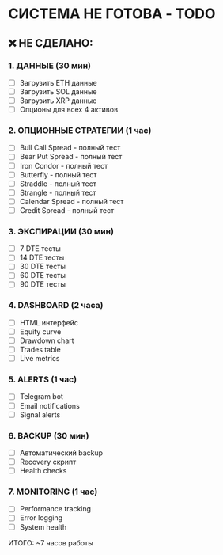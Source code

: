 # СИСТЕМА НЕ ГОТОВА - TODO

## ❌ НЕ СДЕЛАНО:

### 1. ДАННЫЕ (30 мин)
- [ ] Загрузить ETH данные
- [ ] Загрузить SOL данные  
- [ ] Загрузить XRP данные
- [ ] Опционы для всех 4 активов

### 2. ОПЦИОННЫЕ СТРАТЕГИИ (1 час)
- [ ] Bull Call Spread - полный тест
- [ ] Bear Put Spread - полный тест
- [ ] Iron Condor - полный тест
- [ ] Butterfly - полный тест
- [ ] Straddle - полный тест
- [ ] Strangle - полный тест
- [ ] Calendar Spread - полный тест
- [ ] Credit Spread - полный тест

### 3. ЭКСПИРАЦИИ (30 мин)
- [ ] 7 DTE тесты
- [ ] 14 DTE тесты
- [ ] 30 DTE тесты
- [ ] 60 DTE тесты
- [ ] 90 DTE тесты

### 4. DASHBOARD (2 часа)
- [ ] HTML интерфейс
- [ ] Equity curve
- [ ] Drawdown chart
- [ ] Trades table
- [ ] Live metrics

### 5. ALERTS (1 час)
- [ ] Telegram bot
- [ ] Email notifications
- [ ] Signal alerts

### 6. BACKUP (30 мин)
- [ ] Автоматический backup
- [ ] Recovery скрипт
- [ ] Health checks

### 7. MONITORING (1 час)
- [ ] Performance tracking
- [ ] Error logging
- [ ] System health

ИТОГО: ~7 часов работы
